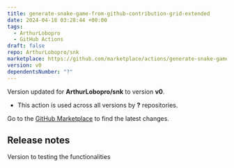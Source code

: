 ```yaml
---
title: generate-snake-game-from-github-contribution-grid-extended
date: 2024-04-18 03:28:44 +00:00
tags:
  - ArthurLobopro
  - GitHub Actions
draft: false
repo: ArthurLobopro/snk
marketplace: https://github.com/marketplace/actions/generate-snake-game-from-github-contribution-grid-extended
version: v0
dependentsNumber: "?"
---
```



Version updated for **ArthurLobopro/snk** to version **v0**.
- This action is used across all versions by **?** repositories.

Go to the [GitHub Marketplace](https://github.com/marketplace/actions/generate-snake-game-from-github-contribution-grid-extended) to find the latest changes.

## Release notes

Version to testing the functionalities
